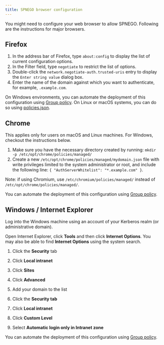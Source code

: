```yaml
---
title: SPNEGO browser configuration
---
```


You might need to configure your web browser to allow SPNEGO. Following are the instructions for major browsers.

## Firefox

1.  In the address bar of Firefox, type `about:config` to display the list of current configuration options.
2.  In the Filter field, type `negotiate` to restrict the list of options.
3.  Double-click the `network.negotiate-auth.trusted-uris` entry to display the `Enter string value` dialog box.
4.  Enter the name of the domain against which you want to authenticate, for example, `.example.com`.

On Windows environments, you can automate the deployment of this configuration using [Group policy](https://support.mozilla.org/en-US/kb/customizing-firefox-using-group-policy-windows). On Linux or macOS systems, you can do so using [policies.json](https://support.mozilla.org/en-US/kb/customizing-firefox-using-policiesjson).

## Chrome

This applies only for users on macOS and Linux machines. For Windows, checkout the instructions below.

1. Make sure you have the necessary directory created by running: `mkdir -p /etc/opt/chrome/policies/managed/`
2. Create a new `/etc/opt/chrome/policies/managed/mydomain.json` file with write privileges limited to the system administrator or root, and include the following line: `{ "AuthServerWhitelist": "*.example.com" }`.

Note: if using Chromium, use `/etc/chromium/policies/managed/` instead of `/etc/opt/chrome/policies/managed/`.

You can automate the deployment of this configuration using [Group policy](https://support.google.com/chrome/a/answer/187202).

## Windows / Internet Explorer

Log into the Windows machine using an account of your Kerberos realm (or administrative domain).

Open Internet Explorer, click **Tools** and then click **Internet Options**. You may also be able to find **Internet Options** using the system search.

1. Click the **Security** tab
2. Click **Local intranet**
3. Click **Sites**
4. Click **Advanced**
5. Add your domain to the list

6. Click the **Security tab**
7. Click **Local intranet**
8. Click **Custom Level**
9. Select **Automatic login only in Intranet zone**

You can automate the deployment of this configuration using [Group policy](https://learn.microsoft.com/en-us/previous-versions/troubleshoot/browsers/administration/how-to-configure-group-policy-preference-settings).

